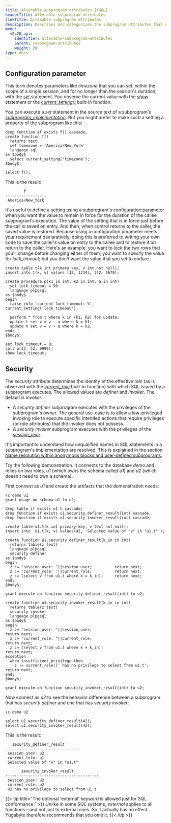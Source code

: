 ```yaml
---
title: Alterable subprogram attributes [YSQL]
headerTitle: Alterable subprogram attributes
linkTitle: Alterable subprogram attributes
description: Describes and categorizes the subprogram attributes that cab be changed with the ALTER statement  [YSQL].
menu:
  v2.20_api:
    identifier: alterable-subprogram-attributes
    parent: subprogram-attributes
    weight: 20
type: docs
---
```


## Configuration parameter

This term denotes parameters like _timezone_ that you can set, within the scope of a single session, and for no longer than the session's duration, with the _[set](../../../the-sql-language/statements/cmd_set/)_ statement. You observe the current value with the _[show](../../../the-sql-language/statements/cmd_show/)_ statement or the _[current_setting()](https://www.postgresql.org/docs/11/functions-admin.html#FUNCTIONS-ADMIN-SET)_ built-in function.

You can execute a _set_ statement in the source text of a subprogram's _[subprogram_implementation](../../../syntax_resources/grammar_diagrams/#subprogram-implementation)_. But you might prefer to make such a setting a property of the subprogram like this:

```plpgsql
drop function if exists f() cascade;
create function f()
  returns text
  set timezone = 'America/New_York'
  language sql
as $body$
  select current_setting('timezone');
$body$;

select f();
```

This is the result:

```output
        f
------------------
 America/New_York
```

It's useful to define a setting using a subprogram's configuration parameter when you want the value to remain in force for the duration of the callee subprogram's execution. The value of the setting that is in force just before the call is saved on entry. And then, when control returns to the caller, the saved value is restored. Because using a configuration parameter meets your requirement declaratively, doing this is preferred to writing your own code to save the caller's value on entry to the callee and to restore it on return to the caller. Here's an example: you want to lock the two rows that you'll change before changing either of them; you want to specify the value for _lock_timeout_; but you don't want the value that you set to endure .

```plpgsql
create table t(k int primary key, v int not null);
insert into t(k, v) values (17, 1234), (42, 5678);

create procedure p(k1 in int, k2 in int, a in int)
  set lock_timeout = 50
  language plpgsql
as $body$
begin
  raise info 'current lock_timeout: %', current_setting('lock_timeout');

  perform * from t where k in (k1, k2) for update;
  update t set v = v - a where k = k1;
  update t set v = v + a where k = k2;
end;
$body$;

set lock_timeout = 0;
call p(17, 42, 9999);
show lock_timeout;
```

## Security

The _security_ attribute determines the identity of the effective _role_ (as is observed with the _[current_role](https://www.postgresql.org/docs/11/functions-info.html#FUNCTIONS-INFO-SESSION-TABLE)_ built-in function) with which SQL issued by a subprogram executes. The allowed values are _definer_ and _invoker_. The default is _invoker_.

- A _security definer_ subprogram executes with the privileges of the subprogram's owner. The general use-case is to allow a low-privileged invoking role to execute specific intended actions that require privileges (or role attributes) that the invoker does not possess. 
- A _security invoker_ subprogram executes with the privileges of the _[session_user](https://www.postgresql.org/docs/11/functions-info.html#FUNCTIONS-INFO-SESSION-TABLE)_.

It's important to understand how unqualified names in SQL statements in a subprogram's implementation are resolved. This is explained in the section [Name resolution within anonymous blocks and user-defined subprograms](../../name-resolution-in-subprograms/).

Try the following demonstration. It connects to the database _demo_ and relies on two roles, _u1_ (which owns the schema called _u1_) and _u2_ (which doesn't need to own a schema).

First connect as _u1_ and create the artifacts that the demonstration needs:

```plpgsql
\c demo u1
grant usage on schema u1 to u2;

drop table if exists u1.t cascade;
drop function if exists u1.security_definer_result(int) cascade;
drop function if exists u1.security_invoker_result(int) cascade;

create table u1.t(k int primary key, v text not null);
insert into  u1.t(k, v) values(42, 'Selected value of "v" in "u1.t"');

create function u1.security_definer_result(k_in in int)
  returns table(z text)
  language plpgsql
  security definer
as $body$
begin
  z := 'session_user: '||session_user;          return next;
  z := 'current_role: '||current_role;          return next;
  z := (select v from u1.t where k = k_in);     return next;
end;
$body$;

grant execute on function security_definer_result(int) to u2;

create function u1.security_invoker_result(k_in in int)
  returns table(z text)
  security invoker
  language plpgsql
as $body$
begin
  z := 'session_user: '||session_user;                               return next;
  z := 'current_role: '||current_role;                               return next;
  z := (select v from u1.t where k = k_in);                          return next;
exception
  when insufficient_privilege then
    z := current_role||' has no privilege to select from u1.t';      return next;
end;
$body$;

grant execute on function security_invoker_result(int) to u2;
```

Now connect as _u2_ to see the behavior difference between a subprogram that has _security definer_ and one that has _security invoker_:

```plpgsql
\c demo u2

select u1.security_definer_result(42);
select u1.security_invoker_result(42);
```

This is the result:

```output
   security_definer_result
---------------------------------
 session_user: u2
 current_role: u1
 Selected value of "v" in "u1.t"

       security_invoker_result
-----------------------------------------
 session_user: u2
 current_role: u2
 u2 has no privilege to select from u1.t
```

{{< tip title="The optional 'external' keyword is allowed just for SQL conformance." >}}
Unlike in some SQL systems, _external_ applies to all functions—and not just to external ones. So it actually has no effect. Yugabyte therefore recommends that you omit it.
{{< /tip >}}
